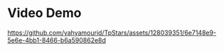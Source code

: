 # Video Demo




https://github.com/yahyamourid/TpStars/assets/128039351/6e7148e9-5e6e-4bb1-8466-b6a590862e8d



